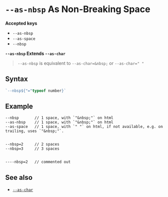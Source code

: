 # `--as-nbsp` As Non-Breaking Space

**Accepted keys**

- `--as-nbsp`
- `--as-space`
- `--nbsp`

**`--as-nbsp` Extends `--as-char`**

> `--as-nbsp` is equivalent to `--as-char=&nbsp;` or `--as-char=" "`

## Syntax

```ts
`--nbsp${"="typeof number}`
```

## Example

```
--nbsp       // 1 space, with `"&nbsp;"` on html
--as-nbsp    // 1 space, with `"&nbsp;"` on html
--as-space   // 1 space, with `" "` on html, if not available, e.g. on trailing, uses `"&nbsp;"`.


--nbsp=2     // 2 spaces
--nbsp=3     // 3 spaces


----nbsp=2   // commented out
```

## See also

- [`--as-char`](../--as-char)
